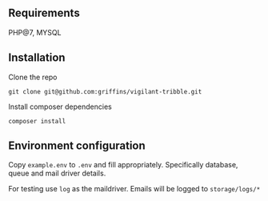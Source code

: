 ## Requirements
PHP@7, MYSQL

## Installation


Clone the repo

```git clone git@github.com:griffins/vigilant-tribble.git```

Install composer dependencies

```composer install```

## Environment configuration

Copy `example.env` to `.env` and fill appropriately. Specifically database, queue and mail driver details.

For testing use `log` as the maildriver. Emails will be logged to `storage/logs/*`


